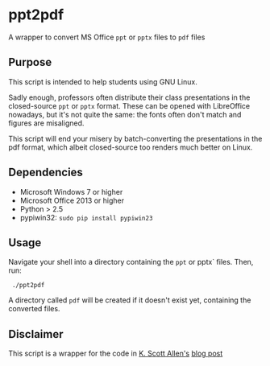 # ppt2pdf
A wrapper to convert MS Office `ppt` or `pptx` files to `pdf` files

## Purpose
This script is intended to help students using GNU Linux.

Sadly enough, professors often distribute their class presentations
in the closed-source `ppt` or `pptx` format. These can be opened with 
LibreOffice nowadays, but it's not quite the same: the fonts often don't match
and figures are misaligned.

This script will end your misery by batch-converting the presentations in
the pdf format, which albeit closed-source too renders much better on Linux.

## Dependencies
- Microsoft Windows 7 or higher
- Microsoft Office 2013 or higher
- Python > 2.5
- pypiwin32: `sudo pip install pypiwin23`

## Usage
Navigate your shell into a directory containing the `ppt` or pptx` files.
Then, run:

     ./ppt2pdf
 
A directory called `pdf` will be created if it doesn't exist yet, containing
the converted files. 

## Disclaimer
This script is a wrapper for the code in 
[K. Scott Allen's](http://odetocode.com/about/scott-allen) 
[blog post](http://odetocode.com/blogs/scott/archive/2013/06/26/convert-a-directory-of-powerpoint-slides-to-pdf-with-python.aspx)

